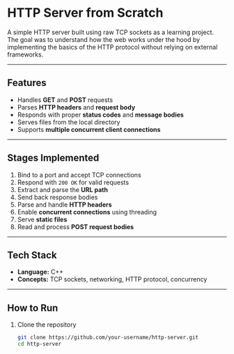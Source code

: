 # HTTP Server from Scratch

A simple HTTP server built using raw TCP sockets as a learning project.  
The goal was to understand how the web works under the hood by implementing the basics of the HTTP protocol without relying on external frameworks.

---

## Features
- Handles **GET** and **POST** requests
- Parses **HTTP headers** and **request body**
- Responds with proper **status codes** and **message bodies**
- Serves files from the local directory
- Supports **multiple concurrent client connections**

---

## Stages Implemented
1. Bind to a port and accept TCP connections  
2. Respond with `200 OK` for valid requests  
3. Extract and parse the **URL path**  
4. Send back response bodies  
5. Parse and handle **HTTP headers**  
6. Enable **concurrent connections** using threading  
7. Serve **static files**  
8. Read and process **POST request bodies**

---

## Tech Stack
- **Language:** C++
- **Concepts:** TCP sockets, networking, HTTP protocol, concurrency  

---

## How to Run
1. Clone the repository  
   ```bash
   git clone https://github.com/your-username/http-server.git
   cd http-server
